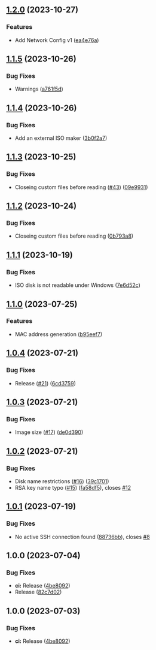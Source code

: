 ## [1.2.0](https://github.com/vaerh/terraform-provider-cloudinit-drive/compare/v1.1.5...v1.2.0) (2023-10-27)


### Features

* Add Network Config v1 ([ea4e76a](https://github.com/vaerh/terraform-provider-cloudinit-drive/commit/ea4e76a0555d52f3df82ed420e5b8387fdc77766))

## [1.1.5](https://github.com/vaerh/terraform-provider-cloudinit-drive/compare/v1.1.4...v1.1.5) (2023-10-26)


### Bug Fixes

* Warnings ([a761f5d](https://github.com/vaerh/terraform-provider-cloudinit-drive/commit/a761f5db99f31719c164a3dc74dcf04e2b4868d9))

## [1.1.4](https://github.com/vaerh/terraform-provider-cloudinit-drive/compare/v1.1.3...v1.1.4) (2023-10-26)


### Bug Fixes

* Add an external ISO maker ([3b0f2a7](https://github.com/vaerh/terraform-provider-cloudinit-drive/commit/3b0f2a796b8505ec12b4ea1a582b7a740e7ad452))

## [1.1.3](https://github.com/vaerh/terraform-provider-cloudinit-drive/compare/v1.1.2...v1.1.3) (2023-10-25)


### Bug Fixes

* Closeing custom files before reading ([#43](https://github.com/vaerh/terraform-provider-cloudinit-drive/issues/43)) ([09e9931](https://github.com/vaerh/terraform-provider-cloudinit-drive/commit/09e99315510438996baa3006649a474dce4e98aa))

## [1.1.2](https://github.com/vaerh/terraform-provider-cloudinit-drive/compare/v1.1.1...v1.1.2) (2023-10-24)


### Bug Fixes

* Closeing custom files before reading ([0b793a8](https://github.com/vaerh/terraform-provider-cloudinit-drive/commit/0b793a81c98c5ce4c2043194d96ff868759e0945))

## [1.1.1](https://github.com/vaerh/terraform-provider-cloudinit-drive/compare/v1.1.0...v1.1.1) (2023-10-19)


### Bug Fixes

* ISO disk is not readable under Windows ([7e6d52c](https://github.com/vaerh/terraform-provider-cloudinit-drive/commit/7e6d52c2ecdf6c5542aca6a095b99ab788ad3742))

## [1.1.0](https://github.com/vaerh/terraform-provider-cloudinit-drive/compare/v1.0.4...v1.1.0) (2023-07-25)


### Features

* MAC address generation ([b95eef7](https://github.com/vaerh/terraform-provider-cloudinit-drive/commit/b95eef75dfb195ac3ce8fd0207a1478372f352ff))

## [1.0.4](https://github.com/vaerh/terraform-provider-cloudinit-drive/compare/v1.0.3...v1.0.4) (2023-07-21)


### Bug Fixes

* Release ([#21](https://github.com/vaerh/terraform-provider-cloudinit-drive/issues/21)) ([6cd3759](https://github.com/vaerh/terraform-provider-cloudinit-drive/commit/6cd375945bc414e6bb45c75e2d5703970de79299))

## [1.0.3](https://github.com/vaerh/terraform-provider-cloudinit-drive/compare/v1.0.2...v1.0.3) (2023-07-21)


### Bug Fixes

* Image size ([#17](https://github.com/vaerh/terraform-provider-cloudinit-drive/issues/17)) ([de0d390](https://github.com/vaerh/terraform-provider-cloudinit-drive/commit/de0d39045d47f775c2fee0948606afe6417495b2))

## [1.0.2](https://github.com/vaerh/terraform-provider-cloudinit-drive/compare/v1.0.1...v1.0.2) (2023-07-21)


### Bug Fixes

* Disk name restrictions ([#16](https://github.com/vaerh/terraform-provider-cloudinit-drive/issues/16)) ([39c1701](https://github.com/vaerh/terraform-provider-cloudinit-drive/commit/39c17010642366b3889061518778ec216b908744))
* RSA key name typo ([#15](https://github.com/vaerh/terraform-provider-cloudinit-drive/issues/15)) ([fa58df5](https://github.com/vaerh/terraform-provider-cloudinit-drive/commit/fa58df553a82eed89507c880c9f707f314f80554)), closes [#12](https://github.com/vaerh/terraform-provider-cloudinit-drive/issues/12)

## [1.0.1](https://github.com/vaerh/terraform-provider-cloudinit-drive/compare/v1.0.0...v1.0.1) (2023-07-19)


### Bug Fixes

* No active SSH connection found ([88736bb](https://github.com/vaerh/terraform-provider-cloudinit-drive/commit/88736bb4026e3f444d73e4b2721a4929369c34c7)), closes [#8](https://github.com/vaerh/terraform-provider-cloudinit-drive/issues/8)

## 1.0.0 (2023-07-04)


### Bug Fixes

* **ci:** Release ([4be8092](https://github.com/vaerh/terraform-provider-cloudinit-drive/commit/4be8092eb140373d6555e47b826df91b8268d4bc))
* Release ([82c7d02](https://github.com/vaerh/terraform-provider-cloudinit-drive/commit/82c7d02684d1b8b6df897755da903b6d03bbae7c))

## 1.0.0 (2023-07-03)


### Bug Fixes

* **ci:** Release ([4be8092](https://github.com/vaerh/terraform-provider-cloudinit-drive/commit/4be8092eb140373d6555e47b826df91b8268d4bc))
